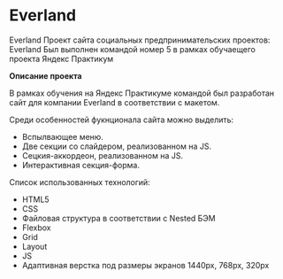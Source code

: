 # Everland
Everland
Проект сайта социальных предпринимательских проектов: Everland Был выполнен командой номер 5 в рамках обучаещего проекта Яндекс Практикум  

**Описание проекта**  

В рамках обучения на Яндекс Практикуме командой был разработан сайт для компании Everland в соответствии с макетом.  

Среди особенностей фукнционала сайта можно выделить:    

- Вспылвающее меню. 
- Две секции со слайдером, реализованном на JS. 
- Сецкия-аккордеон, реализованном на JS. 
- Интерактивная секция-форма.

Список использованных технологий:  
- HTML5 
- CSS 
- Файловая структура в соответствии с Nested БЭМ 
- Flexbox 
- Grid 
- Layout 
- JS 
- Адаптивная верстка под размеры экранов 1440px, 768px, 320px
